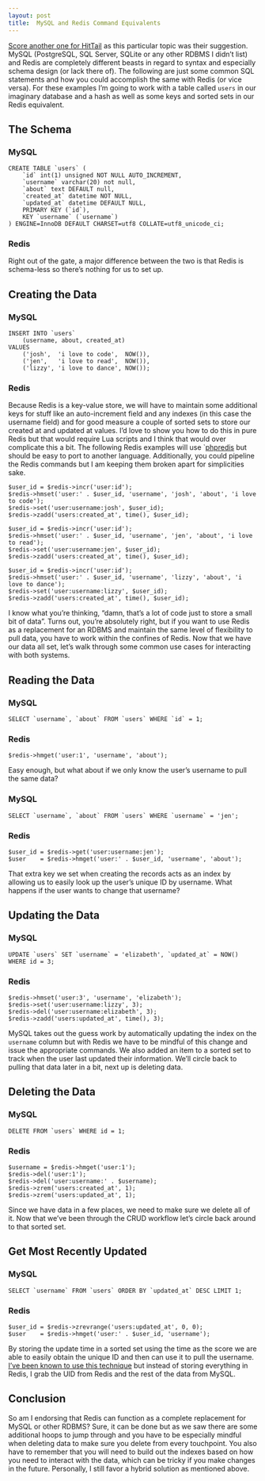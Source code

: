 ```yaml
---
layout: post
title:  MySQL and Redis Command Equivalents
---
```


[Score another one for HitTail](/2013/06/10/hittail-review/) as this particular topic was their suggestion. MySQL (PostgreSQL, SQL Server, SQLite or any other RDBMS I didn’t list) and Redis are completely different beasts in regard to syntax and especially schema design (or lack there of). The following are just some common SQL statements and how you could accomplish the same with Redis (or vice versa). For these examples I’m going to work with a table called `users` in our imaginary database and a hash as well as some keys and sorted sets in our Redis equivalent.

## The Schema

### MySQL

	CREATE TABLE `users` (
		`id` int(1) unsigned NOT NULL AUTO_INCREMENT,
		`username` varchar(20) not null,
		`about` text DEFAULT null,
		`created_at` datetime NOT NULL,
		`updated_at` datetime DEFAULT NULL,
		PRIMARY KEY (`id`),
		KEY `username` (`username`)
	) ENGINE=InnoDB DEFAULT CHARSET=utf8 COLLATE=utf8_unicode_ci;

### Redis

Right out of the gate, a major difference between the two is that Redis is schema-less so there’s nothing for us to set up.

## Creating the Data

### MySQL

	INSERT INTO `users`
		(username, about, created_at)
	VALUES
		('josh',  'i love to code',  NOW()),
		('jen',   'i love to read',  NOW()),
		('lizzy', 'i love to dance', NOW());

### Redis

Because Redis is a key-value store, we will have to maintain some additional keys for stuff like an auto-increment field and any indexes (in this case the username field) and for good measure a couple of sorted sets to store our created at and updated at values. I’d love to show you how to do this in pure Redis but that would require Lua scripts and I think that would over complicate this a bit. The following Redis examples will use `[phpredis](http://phpave.com/installing-php-redis-a-php-extension-for-redis/) but should be easy to port to another language. Additionally, you could pipeline the Redis commands but I am keeping them broken apart for simplicities sake.

	$user_id = $redis->incr('user:id');
	$redis->hmset('user:' . $user_id, 'username', 'josh', 'about', 'i love to code');
	$redis->set('user:username:josh', $user_id);
	$redis->zadd('users:created_at', time(), $user_id);

	$user_id = $redis->incr('user:id');
	$redis->hmset('user:' . $user_id, 'username', 'jen', 'about', 'i love to read');
	$redis->set('user:username:jen', $user_id);
	$redis->zadd('users:created_at', time(), $user_id);

	$user_id = $redis->incr('user:id');
	$redis->hmset('user:' . $user_id, 'username', 'lizzy', 'about', 'i love to dance');
	$redis->set('user:username:lizzy', $user_id);
	$redis->zadd('users:created_at', time(), $user_id);

I know what you’re thinking, “damn, that’s a lot of code just to store a small bit of data”. Turns out, you’re absolutely right, but if you want to use Redis as a replacement for an RDBMS and maintain the same level of flexibility to pull data, you have to work within the confines of Redis. Now that we have our data all set, let’s walk through some common use cases for interacting with both systems.

## Reading the Data

### MySQL

    SELECT `username`, `about` FROM `users` WHERE `id` = 1;

### Redis

    $redis->hmget('user:1', 'username', 'about');

Easy enough, but what about if we only know the user’s username to pull the same data?

### MySQL

    SELECT `username`, `about` FROM `users` WHERE `username` = 'jen';

### Redis

    $user_id = $redis->get('user:username:jen');
    $user    = $redis->hmget('user:' . $user_id, 'username', 'about');

That extra key we set when creating the records acts as an index by allowing us to easily look up the user’s unique ID by username. What happens if the user wants to change that username?

## Updating the Data

### MySQL

	UPDATE `users` SET `username` = 'elizabeth', `updated_at` = NOW() WHERE id = 3;

### Redis

	$redis->hmset('user:3', 'username', 'elizabeth');
	$redis->set('user:username:lizzy', 3);
	$redis->del('user:username:elizabeth', 3);
	$redis->zadd('users:updated_at', time(), 3);

MySQL takes out the guess work by automatically updating the index on the `username` column but with Redis we have to be mindful of this change and issue the appropriate commands. We also added an item to a sorted set to track when the user last updated their information. We’ll circle back to pulling that data later in a bit, next up is deleting data.

## Deleting the Data

### MySQL

	DELETE FROM `users` WHERE id = 1;

### Redis

	$username = $redis->hmget('user:1');
	$redis->del('user:1');
	$redis->del('user:username:' . $username);
	$redis->zrem('users:created_at', 1);
	$redis->zrem('users:updated_at', 1);

Since we have data in a few places, we need to make sure we delete all of it. Now that we’ve been through the CRUD workflow let’s circle back around to that sorted set.

## Get Most Recently Updated

### MySQL

	SELECT `username` FROM `users` ORDER BY `updated_at` DESC LIMIT 1;

### Redis

	$user_id = $redis->zrevrange('users:updated_at', 0, 0);
	$user    = $redis->hmget('user:' . $user_id, 'username');

By storing the update time in a sorted set using the time as the score we are able to easily obtain the unique ID and then can use it to pull the username. [I’ve been known to use this technique](/2013/04/22/how-i-use-redis/#queues) but instead of storing everything in Redis, I grab the UID from Redis and the rest of the data from MySQL.

## Conclusion

So am I endorsing that Redis can function as a complete replacement for MySQL or other RDBMS? Sure, it can be done but as we saw there are some additional hoops to jump through and you have to be especially mindful when deleting data to make sure you delete from every touchpoint. You also have to remember that you will need to build out the indexes based on how you need to interact with the data, which can be tricky if you make changes in the future. Personally, I still favor a hybrid solution as mentioned above.
